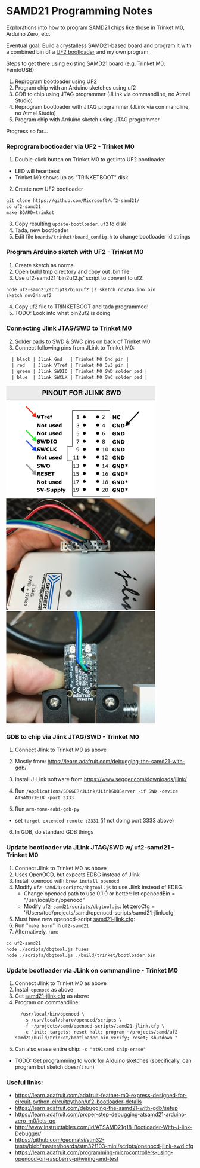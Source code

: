 # SAMD21 Programming Notes

Explorations into how to program SAMD21 chips like those in Trinket M0, Arduino Zero, etc.

Eventual goal: Build a crystalless SAMD21-based board and program it with a combined bin of a [UF2 bootloader](https://github.com/Microsoft/uf2-samd21/) and my own program.

Steps to get there using existing SAMD21 board (e.g. Trinket M0, FemtoUSB):
1. Reprogram bootloader using UF2
2. Program chip with an Arduino sketches using uf2
3. GDB to chip using JTAG programmer (JLink via commandline, no Atmel Studio)
3. Reprogram bootloader with JTAG programmer (JLink via commandline, no Atmel Studio)
4. Program chip with Arduino sketch using JTAG programmer


Progress so far...

### Reprogram bootloader via UF2 - Trinket M0 ###
1. Double-click button on Trinket M0 to get into UF2 bootloader
  - LED will heartbeat
  - Trinket M0 shows up as "TRINKETBOOT" disk
2. Create new UF2 bootloader
  ```
  git clone https://github.com/Microsoft/uf2-samd21/
  cd uf2-samd21
  make BOARD=trinket
  ```

3. Copy resulting `update-bootloader.uf2` to disk
4. Tada, new bootloader
5. Edit file `boards/trinket/board_config.h` to change bootloader id strings

### Program Arduino sketch with UF2 - Trinket M0 ###
1. Create sketch as normal
2. Open build tmp directory and copy out .bin file
3. Use uf2-samd21 'bin2uf2.js' script to convert to uf2:
  ```
  node uf2-samd21/scripts/bin2uf2.js sketch_nov24a.ino.bin sketch_nov24a.uf2
  ```
4. Copy uf2 file to TRINKETBOOT and tada programmed!
5. TODO: Look into what bin2uf2 is doing

### Connecting Jlink JTAG/SWD to Trinket M0 ###
2. Solder pads to SWD & SWC pins on back of Trinket M0
3. Connect following pins from JLink to Trinket M0:
```
  | black | Jlink Gnd   | Trinket M0 Gnd pin |
  | red   | Jlink VTref | Trinket M0 3v3 pin |
  | green | Jlink SWDIO | Trinket M0 SWD solder pad |
  | blue  | Jlink SWCLK | Trinket M0 SWC solder pad |
```
<img src="./imgs/jlink-swd-pinout.png" width="400">
<img src="./imgs/jlink-swd.jpg" width="400">
<img src="./imgs/trinketm0-swd.jpg" width="400">

### GDB to chip via Jlink JTAG/SWD  - Trinket M0 ###

1. Connect Jlink to Trinket M0 as above

2. Mostly from: https://learn.adafruit.com/debugging-the-samd21-with-gdb/
3. Install J-Link software from https://www.segger.com/downloads/jlink/
4. Run `/Applications/SEGGER/JLink/JLinkGDBServer -if SWD -device ATSAMD21E18 -port 3333`
5. Run `arm-none-eabi-gdb-py`
  - set `target extended-remote :2331` (if not doing port 3333 above)
6. In GDB, do standard GDB things


### Update bootloader via JLink JTAG/SWD w/ uf2-samd21 - Trinket M0 ###
1. Connect Jlink to Trinket M0 as above
2. Uses OpenOCD, but expects EDBG instead of Jlink
3. Install openocd with `brew install openocd`
4. Modify `uf2-samd21/scripts/dbgtool.js` to use Jlink instead of EDBG.
   - Change openocd path to use 0.1.0 or better:
         let openocdBin = "/usr/local/bin/openocd"
   - Modify `uf2-samd21/scripts/dbgtool.js`:
         let zeroCfg = '/Users/tod/projects/samd/openocd-scripts/samd21-jlink.cfg'
 5. Must have new openocd-script [samd21-jlink.cfg](./samd21-jlink.cfg):
 6. Run "`make burn`" in `uf2-samd21`
 7. Alternatively, run:
  ```
  cd uf2-samd21
  node ./scripts/dbgtool.js fuses
  node ./scripts/dbgtool.js ./build/trinket/bootloader.bin
  ```

### Update bootloader via JLink on commandline - Trinket M0
1. Connect Jlink to Trinket M0 as above
2. Install `openocd` as above
3. Get [samd21-jlink.cfg](./samd21-jlink.cfg) as above
4. Program on commandline:
   ```
     /usr/local/bin/openocd \
      -s /usr/local/share/openocd/scripts \
      -f ~/projects/samd/openocd-scripts/samd21-jlink.cfg \
      -c "init; targets; reset halt; program ~/projects/samd/uf2-samd21/build/trinket/bootloader.bin verify; reset; shutdown "
    ```
5. Can also erase entire chip: `-c "at91samd chip-erase"`
- TODO: Get programming to work for Arduino sketches
  (specifically, can program but sketch doesn't run)





### Useful links: ###
- https://learn.adafruit.com/adafruit-feather-m0-express-designed-for-circuit-python-circuitpython/uf2-bootloader-details
- https://learn.adafruit.com/debugging-the-samd21-with-gdb/setup
- https://learn.adafruit.com/proper-step-debugging-atsamd21-arduino-zero-m0/lets-go
- http://www.instructables.com/id/ATSAMD21g18-Bootloader-With-J-link-Debugger/
- https://github.com/geomatsi/stm32-tests/blob/master/boards/stm32f103-mini/scripts/openocd-jlink-swd.cfg
- https://learn.adafruit.com/programming-microcontrollers-using-openocd-on-raspberry-pi/wiring-and-test

